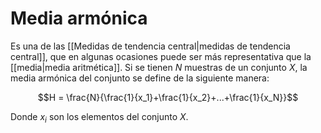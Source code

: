 # Media armónica

Es una de las [[Medidas de tendencia central|medidas de tendencia central]], que en algunas ocasiones puede ser más representativa que la [[media|media aritmética]]. Si se tienen $N$ muestras de un conjunto $X$, la media armónica del conjunto se define de la siguiente manera: 

$$H = \frac{N}{\frac{1}{x_1}+\frac{1}{x_2}+...+\frac{1}{x_N}}$$

Donde $x_i$ son los elementos del conjunto $X$.